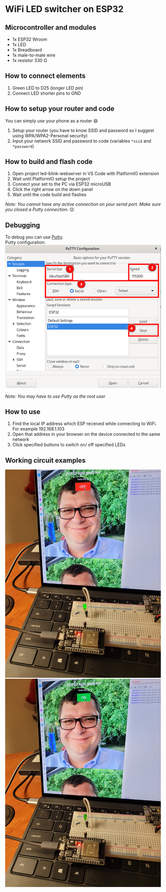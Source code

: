 # WiFi LED switcher on ESP32

## Microcontroller and modules

- 1x ESP32 Wroom
- 1x LED
- 1x Breadboard
- 1x male-to-male wire
- 1x resistor 330 Ω

## How to connect elements

1. Green LED to D25 (longer LED pin)
2. Connect LED shorter pins to GND

## How to setup your router and code

You can simply use your phone as a router :smile:

1. Setup your router (you have to know SSID and password so I suggest using WPA/WPA2-Personal security)
2. Input your network SSID and password to code (variables `*ssid` and `*password`)

## How to build and flash code

1. Open project led-blink-webserver in VS Code with PlatformIO extension
2. Wait until PlatformIO setup the project
3. Connect your set to the PC via ESP32 microUSB
4. Click the right arrow on the down panel
5. Wait until the code build and flashes

*Note: You cannot have any active connection on your serial port. Make sure you closed a Putty connection.* :wink:

## Debugging

To debug you can use [Putty](https://www.putty.org). \
Putty configuration: \
![Putty setup](IMG/putty_setup.png)

*Note: You may have to use Putty as the root user*

## How to use

1. Find the local IP address which ESP received while connecting to WiFi. For example 192.168.1.103
2. Open that address in your browser on the device connected to the same network
3. Click specified buttons to switch on/ off specified LEDs

## Working circuit examples

![Final result](IMG/demo_2.jpg)
![Final result](IMG/demo_1.jpg)
